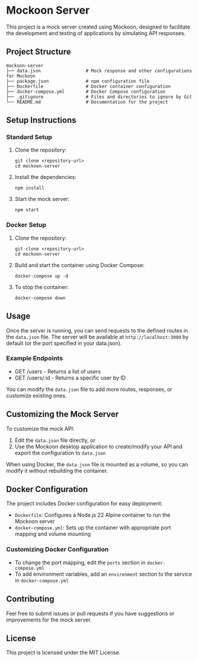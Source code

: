 # Mockoon Server

This project is a mock server created using Mockoon, designed to facilitate the development and testing of applications by simulating API responses.

## Project Structure

```
mockoon-server
├── data.json                 # Mock response and other configurations for Mockoon 
├── package.json              # npm configuration file
├── Dockerfile                # Docker container configuration
├── docker-compose.yml        # Docker Compose configuration
├── .gitignore                # Files and directories to ignore by Git
└── README.md                 # Documentation for the project
```

## Setup Instructions

### Standard Setup

1. Clone the repository:
   ```
   git clone <repository-url>
   cd mockoon-server
   ```

2. Install the dependencies:
   ```
   npm install
   ```

3. Start the mock server:
   ```
   npm start
   ```

### Docker Setup

1. Clone the repository:
   ```
   git clone <repository-url>
   cd mockoon-server
   ```

2. Build and start the container using Docker Compose:
   ```
   docker-compose up -d
   ```

3. To stop the container:
   ```
   docker-compose down
   ```

## Usage

Once the server is running, you can send requests to the defined routes in the `data.json` file. The server will be available at `http://localhost:3000` by default (or the port specified in your data.json).

### Example Endpoints

- GET /users - Returns a list of users
- GET /users/:id - Returns a specific user by ID

You can modify the `data.json` file to add more routes, responses, or customize existing ones.

## Customizing the Mock Server

To customize the mock API:
1. Edit the `data.json` file directly, or
2. Use the Mockoon desktop application to create/modify your API and export the configuration to `data.json`

When using Docker, the `data.json` file is mounted as a volume, so you can modify it without rebuilding the container.

## Docker Configuration

The project includes Docker configuration for easy deployment:

- `Dockerfile`: Configures a Node.js 22 Alpine container to run the Mockoon server
- `docker-compose.yml`: Sets up the container with appropriate port mapping and volume mounting

### Customizing Docker Configuration

- To change the port mapping, edit the `ports` section in `docker-compose.yml`
- To add environment variables, add an `environment` section to the service in `docker-compose.yml`

## Contributing

Feel free to submit issues or pull requests if you have suggestions or improvements for the mock server.

## License

This project is licensed under the MIT License.